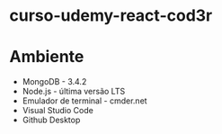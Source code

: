 # curso-udemy-react-cod3r

# Ambiente
- MongoDB - 3.4.2
- Node.js - última versão LTS
- Emulador de terminal - cmder.net
- Visual Studio Code
- Github Desktop